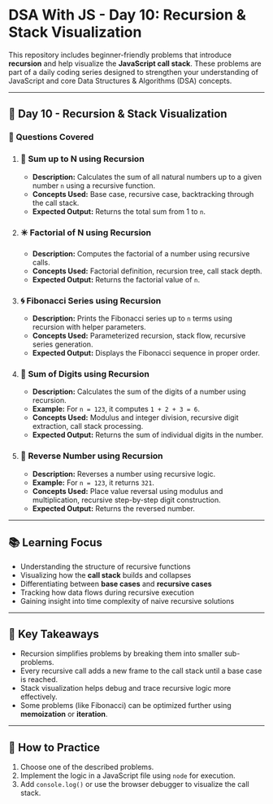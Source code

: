 # DSA With JS - Day 10: Recursion & Stack Visualization

This repository includes beginner-friendly problems that introduce **recursion** and help visualize the **JavaScript call stack**. These problems are part of a daily coding series designed to strengthen your understanding of JavaScript and core Data Structures & Algorithms (DSA) concepts.

---

## 📅 Day 10 - Recursion & Stack Visualization

### 🧾 Questions Covered

1. ### 🔢 Sum up to N using Recursion
   - **Description:** Calculates the sum of all natural numbers up to a given number `n` using a recursive function.
   - **Concepts Used:** Base case, recursive case, backtracking through the call stack.
   - **Expected Output:** Returns the total sum from 1 to `n`.

2. ### ✴️ Factorial of N using Recursion
   - **Description:** Computes the factorial of a number using recursive calls.
   - **Concepts Used:** Factorial definition, recursion tree, call stack depth.
   - **Expected Output:** Returns the factorial value of `n`.

3. ### 🌀 Fibonacci Series using Recursion
   - **Description:** Prints the Fibonacci series up to `n` terms using recursion with helper parameters.
   - **Concepts Used:** Parameterized recursion, stack flow, recursive series generation.
   - **Expected Output:** Displays the Fibonacci sequence in proper order.

4. ### 🔣 Sum of Digits using Recursion
   - **Description:** Calculates the sum of the digits of a number using recursion.
   - **Example:** For `n = 123`, it computes `1 + 2 + 3 = 6`.
   - **Concepts Used:** Modulus and integer division, recursive digit extraction, call stack processing.
   - **Expected Output:** Returns the sum of individual digits in the number.

5. ### 🔁 Reverse Number using Recursion
   - **Description:** Reverses a number using recursive logic.
   - **Example:** For `n = 123`, it returns `321`.
   - **Concepts Used:** Place value reversal using modulus and multiplication, recursive step-by-step digit construction.
   - **Expected Output:** Returns the reversed number.

---

## 📚 Learning Focus

- Understanding the structure of recursive functions  
- Visualizing how the **call stack** builds and collapses  
- Differentiating between **base cases** and **recursive cases**  
- Tracking how data flows during recursive execution  
- Gaining insight into time complexity of naive recursive solutions  

---

## 📌 Key Takeaways

- Recursion simplifies problems by breaking them into smaller sub-problems.
- Every recursive call adds a new frame to the call stack until a base case is reached.
- Stack visualization helps debug and trace recursive logic more effectively.
- Some problems (like Fibonacci) can be optimized further using **memoization** or **iteration**.

---

## 🔗 How to Practice

1. Choose one of the described problems.
2. Implement the logic in a JavaScript file using `node` for execution.
3. Add `console.log()` or use the browser debugger to visualize the call stack.


